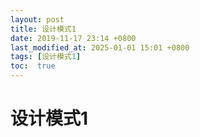 ```yaml
---
layout: post
title: 设计模式1
date: 2019-11-17 23:14 +0800
last_modified_at: 2025-01-01 15:01 +0800
tags: [设计模式1]
toc:  true
---
```

# 设计模式1
